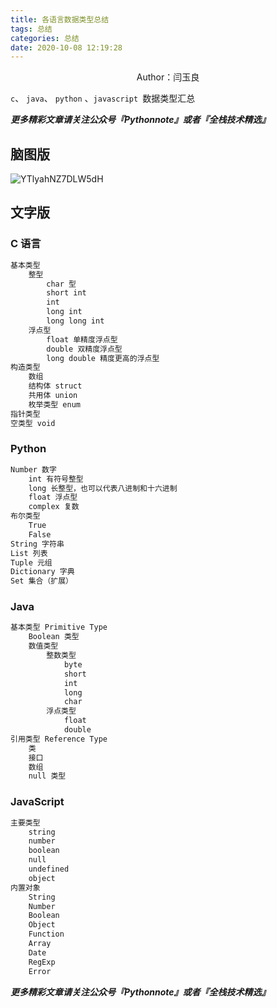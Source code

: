 ```yaml
---
title: 各语言数据类型总结
tags: 总结
categories: 总结
date: 2020-10-08 12:19:28
---
```


<center>Author：闫玉良</center>

`c`、 `java`、 `python` 、`javascript `数据类型汇总

<!--more-->

***更多精彩文章请关注公众号『Pythonnote』或者『全栈技术精选』***

## 脑图版

![YTlyahNZ7DLW5dH](https://i.loli.net/2020/10/08/YTlyahNZ7DLW5dH.png)

## 文字版

### **C 语言**

```txt
基本类型
    整型
        char 型
        short int
        int
        long int
        long long int
    浮点型
        float 单精度浮点型
        double 双精度浮点型
        long double 精度更高的浮点型
构造类型
    数组
    结构体 struct
    共用体 union
    枚举类型 enum
指针类型
空类型 void
```

### **Python**

```txt
Number 数字
    int 有符号整型
    long 长整型，也可以代表八进制和十六进制
    float 浮点型
    complex 复数
布尔类型
    True
    False
String 字符串
List 列表
Tuple 元组
Dictionary 字典
Set 集合（扩展）
```

###  **Java**

```txt
基本类型 Primitive Type
    Boolean 类型
    数值类型
        整数类型
            byte
            short
            int
            long
            char
        浮点类型
            float
            double
引用类型 Reference Type
    类
    接口
    数组
    null 类型
```

###  **JavaScript**

```txt
主要类型
    string
    number
    boolean
    null
    undefined
    object
内置对象
    String
    Number
    Boolean
    Object
    Function
    Array
    Date
    RegExp
    Error
```

***更多精彩文章请关注公众号『Pythonnote』或者『全栈技术精选』***